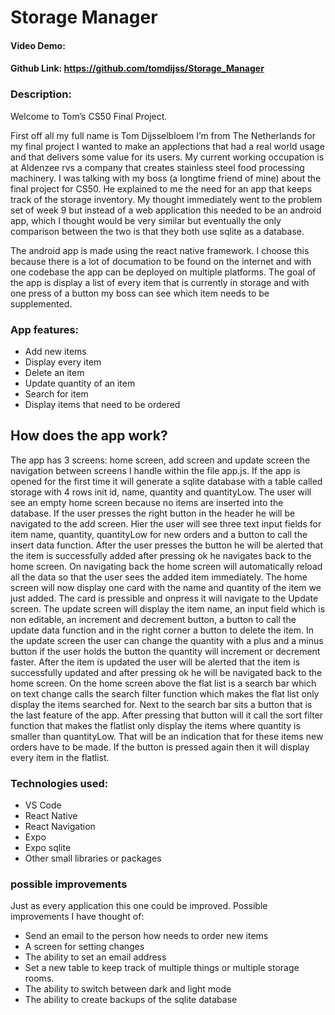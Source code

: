 # Storage Manager

#### Video Demo: <URL HERE>

#### Github Link: https://github.com/tomdijss/Storage_Manager

### Description:

Welcome to Tom’s CS50 Final Project.

First off all my full name is Tom Dijsselbloem I’m from The Netherlands for my final project I wanted to make an applections that had a real world usage and that delivers some value for its users. My current working occupation is at Aldenzee rvs a company that creates stainless steel food processing machinery. I was talking with my boss (a longtime friend of mine) about the final project for CS50. He explained to me the need for an app that keeps track of the storage inventory. My thought immediately went to the problem set of week 9 but instead of a web application this needed to be an android app, which I thought would be very similar but eventually the only comparison between the two is that they both use sqlite as a database.

The android app is made using the react native framework. I choose this because there is a lot of documation to be found on the internet and with one codebase the app can be deployed on multiple platforms. The goal of the app is display a list of every item that is currently in storage and with one press of a button my boss can see which item needs to be supplemented.

### App features:

- Add new items
- Display every item
- Delete an item
- Update quantity of an item
- Search for item
- Display items that need to be ordered

## How does the app work?

The app has 3 screens: home screen, add screen and update screen the navigation between screens I handle within the file app.js. If the app is opened for the first time it will generate a sqlite database with a table called storage with 4 rows init id, name, quantity and quantityLow. The user will see an empty home screen because no items are inserted into the database. If the user presses the right button in the header he will be navigated to the add screen. Hier the user will see three text input fields for item name, quantity, quantityLow for new orders and a button to call the insert data function. After the user presses the button he will be alerted that the item is successfully added after pressing ok he navigates back to the home screen. On navigating back the home screen will automatically reload all the data so that the user sees the added item immediately. The home screen will now display one card with the name and quantity of the item we just added. The card is pressible and onpress it will navigate to the Update screen. The update screen will display the item name, an input field which is non editable, an increment and decrement button, a button to call the update data function and in the right corner a button to delete the item. In the update screen the user can change the quantity with a plus and a minus button if the user holds the button the quantity will increment or decrement faster. After the item is updated the user will be alerted that the item is successfully updated and after pressing ok he will be navigated back to the home screen. On the home screen above the flat list is a search bar which on text change calls the search filter function which makes the flat list only display the items searched for. Next to the search bar sits a button that is the last feature of the app. After pressing that button will it call the sort filter function that makes the flatlist only display the items where quantity is smaller than quantityLow. That will be an indication that for these items new orders have to be made. If the button is pressed again then it will display every item in the flatlist.

### Technologies used:

- VS Code
- React Native
- React Navigation
- Expo
- Expo sqlite
- Other small libraries or packages

### possible improvements

Just as every application this one could be improved. Possible improvements I have thought of:

- Send an email to the person how needs to order new items
- A screen for setting changes
- The ability to set an email address
- Set a new table to keep track of multiple things or multiple storage rooms.
- The ability to switch between dark and light mode
- The ability to create backups of the sqlite database
